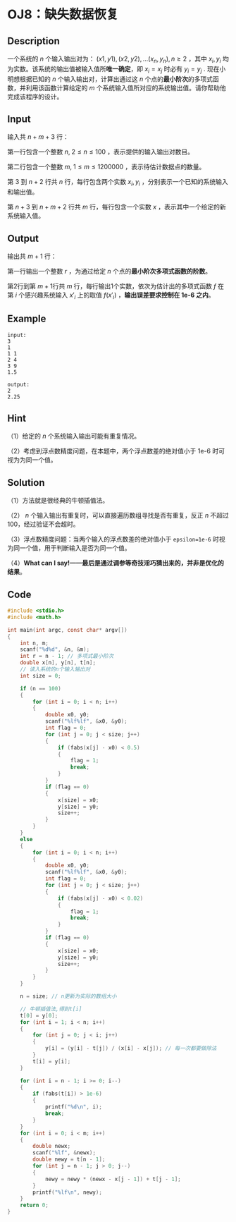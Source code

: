 # OJ8：缺失数据恢复

## Description

一个系统的 $n$ 个输入输出对为： $(x1, y1), (x2, y2), ... (x_n, y_n), n\geqslant 2$ ，其中 $x_i, y_i$ 均为实数。该系统的输出值被输入值所**唯一确定**，即 $x_i=x_j$ 时必有 $y_i=y_j$ . 现在小明想根据已知的 $n$ 个输入输出对，计算出通过这 $n$ 个点的**最小阶次**的多项式函数，并利用该函数计算给定的 $m$ 个系统输入值所对应的系统输出值。请你帮助他完成该程序的设计。

## Input

输入共 $n+m+3$ 行：

第一行包含一个整数 $n,\;2 \leqslant n \leqslant 100$ ，表示提供的输入输出对数目。

第二行包含一个整数 $m,\;1 \leqslant m \leqslant 1200000$ ，表示待估计数据点的数量。

第 3 到 $n+2$ 行共 $n$ 行，每行包含两个实数 $x_i, y_i$ ，分别表示一个已知的系统输入和输出值。

第 $n+3$ 到 $n+m+2$ 行共 $m$ 行，每行包含一个实数 $x$ ，表示其中一个给定的新系统输入值。

## Output

输出共 $m+1$ 行：

第一行输出一个整数 $r$ ，为通过给定 $n$ 个点的**最小阶次多项式函数的阶数**。

第2行到第 $m+1$行共 $m$ 行，每行输出1个实数，依次为估计出的多项式函数 $f$ 在第 $i$ 个感兴趣系统输入 $x'_i$ 上的取值 $f(x'_i)$ ，**输出误差要求控制在 1e-6 之内**。

## Example

```text
input:
3
1
1 1
2 4
3 9
1.5

output:
2
2.25
```

## Hint

（1）给定的 $n$ 个系统输入输出可能有重复情况。

（2）考虑到浮点数精度问题，在本题中，两个浮点数差的绝对值小于 1e-6 时可视为为同一个值。

## Solution

（1）方法就是很经典的牛顿插值法。

（2） $n$ 个输入输出有重复时，可以直接遍历数组寻找是否有重复，反正 $n$ 不超过100，经过验证不会超时。

（3）浮点数精度问题：当两个输入的浮点数差的绝对值小于 `epsilon=1e-6` 时视为同一个值，用于判断输入是否为同一个值。

（4）**What can I say!——最后是通过调参等奇技淫巧猜出来的，并非是优化的结果**。

## Code

```c
#include <stdio.h>
#include <math.h>

int main(int argc, const char* argv[])
{
    int n, m;
    scanf("%d%d", &n, &m);
    int r = n - 1; // 多项式最小阶次
    double x[n], y[n], t[n];
    // 读入系统的n个输入输出对
    int size = 0;

    if (n == 100)
    {
        for (int i = 0; i < n; i++)
        {
            double x0, y0;
            scanf("%lf%lf", &x0, &y0);
            int flag = 0;
            for (int j = 0; j < size; j++)
            {
                if (fabs(x[j] - x0) < 0.5)
                {
                    flag = 1;
                    break;
                }
            }
            if (flag == 0)
            {
                x[size] = x0;
                y[size] = y0;
                size++;
            }
        }
    }
    else
    {
        for (int i = 0; i < n; i++)
        {
            double x0, y0;
            scanf("%lf%lf", &x0, &y0);
            int flag = 0;
            for (int j = 0; j < size; j++)
            {
                if (fabs(x[j] - x0) < 0.02)
                {
                    flag = 1;
                    break;
                }
            }
            if (flag == 0)
            {
                x[size] = x0;
                y[size] = y0;
                size++;
            }
        }
    }

    n = size; // n更新为实际的数组大小

    // 牛顿插值法,得到t[i]
    t[0] = y[0];
    for (int i = 1; i < n; i++)
    {
        for (int j = 0; j < i; j++)
        {
            y[i] = (y[i] - t[j]) / (x[i] - x[j]); // 每一次都要做除法
        }
        t[i] = y[i];
    }

    for (int i = n - 1; i >= 0; i--)
    {
        if (fabs(t[i]) > 1e-6)
        {
            printf("%d\n", i);
            break;
        }
    }
    for (int i = 0; i < m; i++)
    {
        double newx;
        scanf("%lf", &newx);
        double newy = t[n - 1];
        for (int j = n - 1; j > 0; j--)
        {
            newy = newy * (newx - x[j - 1]) + t[j - 1];
        }
        printf("%lf\n", newy);
    }
    return 0;
}
```
